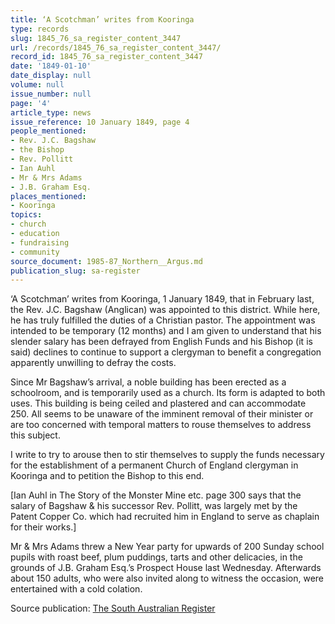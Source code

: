 ```yaml
---
title: ‘A Scotchman’ writes from Kooringa
type: records
slug: 1845_76_sa_register_content_3447
url: /records/1845_76_sa_register_content_3447/
record_id: 1845_76_sa_register_content_3447
date: '1849-01-10'
date_display: null
volume: null
issue_number: null
page: '4'
article_type: news
issue_reference: 10 January 1849, page 4
people_mentioned:
- Rev. J.C. Bagshaw
- the Bishop
- Rev. Pollitt
- Ian Auhl
- Mr & Mrs Adams
- J.B. Graham Esq.
places_mentioned:
- Kooringa
topics:
- church
- education
- fundraising
- community
source_document: 1985-87_Northern__Argus.md
publication_slug: sa-register
---
```


‘A Scotchman’ writes from Kooringa, 1 January 1849, that in February last, the Rev. J.C. Bagshaw (Anglican) was appointed to this district.  While here, he has truly fulfilled the duties of a Christian pastor.  The appointment was intended to be temporary (12 months) and I am given to understand that his slender salary has been defrayed from English Funds and his Bishop (it is said) declines to continue to support a clergyman to benefit a congregation apparently unwilling to defray the costs.

Since Mr Bagshaw’s arrival, a noble building has been erected as a schoolroom, and is temporarily used as a church.  Its form is adapted to both uses.  This building is being ceiled and plastered and can accommodate 250.  All seems to be unaware of the imminent removal of their minister or are too concerned with temporal matters to rouse themselves to address this subject.

I write to try to arouse then to stir themselves to supply the funds necessary for the establishment of a permanent Church of England clergyman in Kooringa and to petition the Bishop to this end.

[Ian Auhl in The Story of the Monster Mine etc. page 300 says that the salary of Bagshaw & his successor Rev. Pollitt, was largely met by the Patent Copper Co. which had recruited him in England to serve as chaplain for their works.]

Mr & Mrs Adams threw a New Year party for upwards of 200 Sunday school pupils with roast beef, plum puddings, tarts and other delicacies, in the grounds of J.B. Graham Esq.’s Prospect House last Wednesday.  Afterwards about 150 adults, who were also invited along to witness the occasion, were entertained with a cold colation.

Source publication: [The South Australian Register](/publications/sa-register/)
